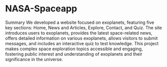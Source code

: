 # NASA-Spaceapp
Summary
We developed a website focused on exoplanets, featuring five key sections: Home, News and Articles, Explore, Contact, and Quiz. The site introduces users to exoplanets, provides the latest space-related news, offers detailed information on various exoplanets, allows visitors to submit messages, and includes an interactive quiz to test knowledge. This project makes complex space exploration topics accessible and engaging, fostering public interest and understanding of exoplanets and their significance in the universe.
